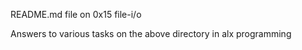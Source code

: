 README.md file on 0x15 file-i/o

Answers to various tasks on the above directory in alx programming
